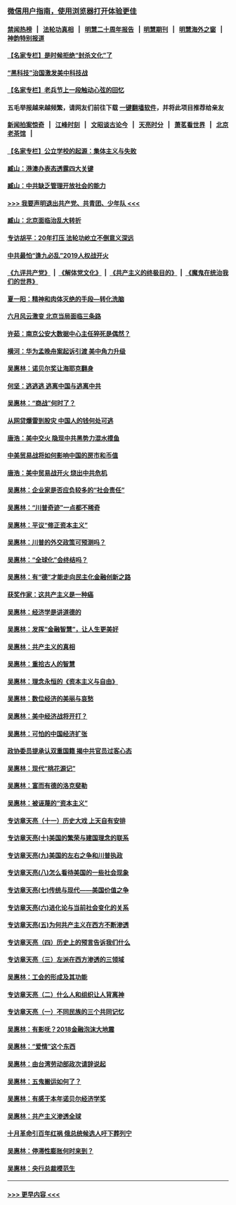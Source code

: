 ### [微信用户指南，使用浏览器打开体验更佳](https://github.com/gfw-breaker/banned-news1/blob/master/indexes/wechat-guide.md?t=0)
#### [禁闻热榜](热点新闻.md?t=0)  &nbsp;&nbsp;|&nbsp;&nbsp; [法轮功真相](https://github.com/gfw-breaker/truth/blob/master/README.md?t=0) &nbsp;&nbsp;|&nbsp;&nbsp; [明慧二十周年报告](https://github.com/gfw-breaker/mh-reports/blob/master/README.md?t=0) &nbsp;&nbsp;|&nbsp;&nbsp;[明慧期刊](https://github.com/gfw-breaker/mh-qikan) &nbsp;&nbsp;|&nbsp;&nbsp; [明慧海外之窗](https://github.com/gfw-breaker/mh-news/blob/master/README.md?t=0) &nbsp;&nbsp;|&nbsp;&nbsp; [神韵特别报道](https://github.com/gfw-breaker/mh-news/blob/master/shenyun.md?t=0)
#### [【名家专栏】是时候拒绝“封杀文化”了](../pages/nsc423/n11814093.md?t=02141555) 
#### [“黑科技”治国激发美中科技战](../pages/nsc423/n11638056.md?t=02141555) 
#### [【名家专栏】老兵节上一段触动心弦的回忆](../pages/nsc423/n11646016.md?t=02141555) 
#### 五毛举报越来越频繁，请网友们前往下载 [一键翻墙软件](https://github.com/gfw-breaker/ssr-accounts)，并将此项目推荐给亲友
#### [新闻拍案惊奇](https://github.com/gfw-breaker/banned-news1/blob/master/pages/link4.md) &nbsp;&nbsp;|&nbsp;&nbsp; [江峰时刻](https://github.com/gfw-breaker/banned-news1/blob/master/pages/link4.md) &nbsp;&nbsp;|&nbsp;&nbsp; [文昭谈古论今](https://github.com/gfw-breaker/banned-news1/blob/master/pages/link4.md) &nbsp;&nbsp;|&nbsp;&nbsp; [天亮时分](https://github.com/gfw-breaker/banned-news1/blob/master/pages/link4.md) &nbsp;&nbsp;|&nbsp;&nbsp; [萧茗看世界](https://github.com/gfw-breaker/banned-news1/blob/master/pages/link4.md) &nbsp;&nbsp;|&nbsp;&nbsp; [北京老茶馆](https://github.com/gfw-breaker/banned-news1/blob/master/pages/link4.md) &nbsp;&nbsp;|&nbsp;&nbsp; 
#### [【名家专栏】公立学校的起源：集体主义与失败](../pages/nsc423/n11601833.md?t=02141555) 
#### [臧山：港澳办表态透露四大关键](../pages/nsc423/n11421628.md?t=02141555) 
#### [臧山：中共缺乏管理开放社会的能力](../pages/nsc423/n11407457.md?t=02141555) 
#### [>>> 我要声明退出共产党、共青团、少年队 <<<](https://github.com/begood0513/goodnews/blob/master/quit/letter.md) 
#### [臧山：北京面临治乱大转折](../pages/nsc423/n11406895.md?t=02141555) 
#### [专访胡平：20年打压 法轮功屹立不倒意义深远](../pages/nsc423/n11398800.md?t=02141555) 
#### [中共最怕“逢九必乱”2019人权战开火](../pages/nsc423/n11385248.md?t=02141555) 
#### [《九评共产党》](https://github.com/begood0513/9ping.md/blob/master/README.md) &nbsp;|&nbsp; [《解体党文化》](../../../../jtdwh.md/blob/master/README.md)  &nbsp;|&nbsp; [《共产主义的终极目的》](../../../../gczydzjmd.md/blob/master/README.md) &nbsp;|&nbsp; [《魔鬼在统治我们的世界》](../../../../mgztzwmdsj.md/blob/master/README.md) 
#### [夏一阳：精神和肉体灭绝的手段—转化洗脑](../pages/nsc423/n11368250.md?t=02141555) 
#### [六月风云激变 北京当局面临三条路](../pages/nsc423/n11313668.md?t=02141555) 
#### [许茹：南京公安大数据中心主任猝死是偶然？](../pages/nsc423/n11064744.md?t=02141555) 
#### [横河：华为孟晚舟案起诉引渡 美中角力升级](../pages/nsc423/n11027230.md?t=02141555) 
#### [吴惠林：诺贝尔奖让海耶克翻身](../pages/nsc423/n10890049.md?t=02141555) 
#### [何坚：逃逃逃 逃离中国与逃离中共](../pages/nsc423/n10592891.md?t=02141555) 
#### [吴惠林：“商战”何时了？](../pages/nsc423/n10573558.md?t=02141555) 
#### [从网贷爆雷到股灾 中国人的钱何处可逃](../pages/nsc423/n10572800.md?t=02141555) 
#### [唐浩：美中交火 隐现中共黑势力混水摸鱼](../pages/nsc423/n10544040.md?t=02141555) 
#### [中美贸易战将如何影响中国的房市和币值](../pages/nsc423/n10543697.md?t=02141555) 
#### [唐浩：美中贸易战开火 烧出中共危机](../pages/nsc423/n10540126.md?t=02141555) 
#### [吴惠林：企业家是否应负较多的“社会责任”](../pages/nsc423/n10535022.md?t=02141555) 
#### [吴惠林：“川普奇迹”一点都不稀奇](../pages/nsc423/n10512808.md?t=02141555) 
#### [吴惠林：平议“修正资本主义”](../pages/nsc423/n10495724.md?t=02141555) 
#### [吴惠林：川普的外交政策可预测吗？](../pages/nsc423/n10462387.md?t=02141555) 
#### [吴惠林：“全球化”会终结吗？](../pages/nsc423/n10452838.md?t=02141555) 
#### [吴惠林：有“德”才能走向民主化金融创新之路](../pages/nsc423/n10432292.md?t=02141555) 
#### [获奖作家：这共产主义是一种癌](../pages/nsc423/n10431541.md?t=02141555) 
#### [吴惠林：经济学是讲道德的](../pages/nsc423/n10398014.md?t=02141555) 
#### [吴惠林：发挥“金融智慧”，让人生更美好](../pages/nsc423/n10375019.md?t=02141555) 
#### [吴惠林：共产主义的真相](../pages/nsc423/n10351394.md?t=02141555) 
#### [吴惠林：重拾古人的智慧](../pages/nsc423/n10337691.md?t=02141555) 
#### [吴惠林：理念永恒的《资本主义与自由》](../pages/nsc423/n10316274.md?t=02141555) 
#### [吴惠林：数位经济的美丽与哀愁](../pages/nsc423/n10292946.md?t=02141555) 
#### [吴惠林：美中经济战将开打？](../pages/nsc423/n10258825.md?t=02141555) 
#### [吴惠林：可怕的中国经济扩张](../pages/nsc423/n10219147.md?t=02141555) 
#### [政协委员提承认双重国籍 揭中共官员过客心态](../pages/nsc423/n10208809.md?t=02141555) 
#### [吴惠林：现代“桃花源记”](../pages/nsc423/n10185234.md?t=02141555) 
#### [吴惠林：富而有德的洛克斐勒](../pages/nsc423/n10142264.md?t=02141555) 
#### [吴惠林：被诬蔑的“资本主义”](../pages/nsc423/n10124816.md?t=02141555) 
#### [专访章天亮（十一）历史大戏 上天自有安排](../pages/nsc423/n10094905.md?t=02141555) 
#### [专访章天亮(十)美国的繁荣与建国理念的联系](../pages/nsc423/n10094899.md?t=02141555) 
#### [专访章天亮(九)美国的左右之争和川普执政](../pages/nsc423/n10094889.md?t=02141555) 
#### [专访章天亮(八)怎么看待美国的一些社会现象](../pages/nsc423/n10094857.md?t=02141555) 
#### [专访章天亮(七)传统与现代——美国价值之争](../pages/nsc423/n10093140.md?t=02141555) 
#### [专访章天亮(六)进化论与当前社会变化的关系](../pages/nsc423/n10092036.md?t=02141555) 
#### [专访章天亮(五)为何共产主义在西方不断渗透](../pages/nsc423/n10083620.md?t=02141555) 
#### [专访章天亮（四）历史上的预言告诉我们什么](../pages/nsc423/n10083606.md?t=02141555) 
#### [专访章天亮（三）左派在西方渗透的三领域](../pages/nsc423/n10081115.md?t=02141555) 
#### [吴惠林：工会的形成及其功能](../pages/nsc423/n10080633.md?t=02141555) 
#### [专访章天亮（二）什么人和组织让人背离神](../pages/nsc423/n10076637.md?t=02141555) 
#### [专访章天亮（一）不同民族的三个共同记忆](../pages/nsc423/n10074188.md?t=02141555) 
#### [吴惠林：有影呒？2018金融泡沫大地震](../pages/nsc423/n10040534.md?t=02141555) 
#### [吴惠林：“爱情”这个东西](../pages/nsc423/n10019423.md?t=02141555) 
#### [吴惠林：由台湾劳动部政次请辞说起](../pages/nsc423/n9979679.md?t=02141555) 
#### [吴惠林：五鬼搬运如何了？](../pages/nsc423/n9925338.md?t=02141555) 
#### [吴惠林：有感于本年诺贝尔经济学奖](../pages/nsc423/n9871883.md?t=02141555) 
#### [吴惠林：共产主义渗透全球](../pages/nsc423/n9812748.md?t=02141555) 
#### [十月革命引百年红祸 俄总统候选人吁下葬列宁](../pages/nsc423/n9810182.md?t=02141555) 
#### [吴惠林：停滞性膨胀何时来到？](../pages/nsc423/n9764136.md?t=02141555) 
#### [吴惠林：央行总裁模范生](../pages/nsc423/n9728134.md?t=02141555) 

----
#### [ >>> 更早内容 <<< ](../indexes/nsc423-earlier.md)
